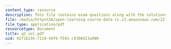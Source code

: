 ```yaml
---
content_type: resource
description: This file contains exam questions along with the solutions.
file: /media/https%3A/open-learning-course-data-rc.s3.amazonaws.com/22-38-probability-and-its-applications-to-reliability-quality-control-and-risk-assessment-fall-2005/0271b295711049f6f591c9380d13a980_q2_sol.pdf
file_type: application/pdf
resourcetype: Document
title: q2_sol.pdf
uid: 0271b295-7110-49f6-f591-c9380d13a980
---
```

